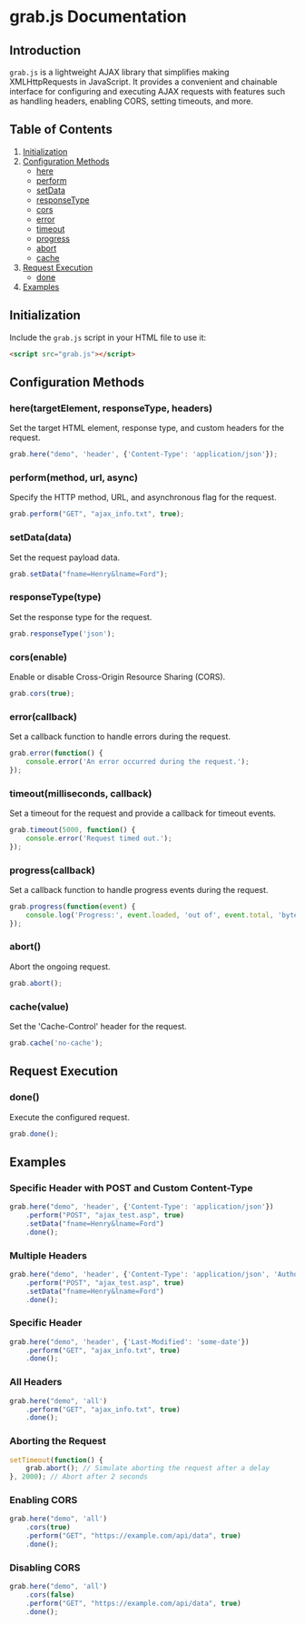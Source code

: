 # grab.js Documentation

## Introduction
`grab.js` is a lightweight AJAX library that simplifies making XMLHttpRequests in JavaScript. It provides a convenient and chainable interface for configuring and executing AJAX requests with features such as handling headers, enabling CORS, setting timeouts, and more.

## Table of Contents
1. [Initialization](#initialization)
2. [Configuration Methods](#configuration-methods)
    - [here](#here)
    - [perform](#perform)
    - [setData](#setdata)
    - [responseType](#responsetype)
    - [cors](#cors)
    - [error](#error)
    - [timeout](#timeout)
    - [progress](#progress)
    - [abort](#abort)
    - [cache](#cache)
3. [Request Execution](#request-execution)
    - [done](#done)
4. [Examples](#examples)

## Initialization<a name="initialization"></a>
Include the `grab.js` script in your HTML file to use it:
```html
<script src="grab.js"></script>
```

## Configuration Methods<a name="configuration-methods"></a>
### here(targetElement, responseType, headers)
Set the target HTML element, response type, and custom headers for the request.
```javascript
grab.here("demo", 'header', {'Content-Type': 'application/json'});
```

### perform(method, url, async)
Specify the HTTP method, URL, and asynchronous flag for the request.
```javascript
grab.perform("GET", "ajax_info.txt", true);
```

### setData(data)
Set the request payload data.
```javascript
grab.setData("fname=Henry&lname=Ford");
```

### responseType(type)
Set the response type for the request.
```javascript
grab.responseType('json');
```

### cors(enable)
Enable or disable Cross-Origin Resource Sharing (CORS).
```javascript
grab.cors(true);
```

### error(callback)
Set a callback function to handle errors during the request.
```javascript
grab.error(function() {
    console.error('An error occurred during the request.');
});
```

### timeout(milliseconds, callback)
Set a timeout for the request and provide a callback for timeout events.
```javascript
grab.timeout(5000, function() {
    console.error('Request timed out.');
});
```

### progress(callback)
Set a callback function to handle progress events during the request.
```javascript
grab.progress(function(event) {
    console.log('Progress:', event.loaded, 'out of', event.total, 'bytes');
});
```

### abort()
Abort the ongoing request.
```javascript
grab.abort();
```

### cache(value)
Set the 'Cache-Control' header for the request.
```javascript
grab.cache('no-cache');
```

## Request Execution<a name="request-execution"></a>
### done()
Execute the configured request.
```javascript
grab.done();
```

## Examples<a name="examples"></a>
### Specific Header with POST and Custom Content-Type
```javascript
grab.here("demo", 'header', {'Content-Type': 'application/json'})
    .perform("POST", "ajax_test.asp", true)
    .setData("fname=Henry&lname=Ford")
    .done();
```

### Multiple Headers
```javascript
grab.here("demo", 'header', {'Content-Type': 'application/json', 'Authorization': 'Bearer 22342983953'})
    .perform("POST", "ajax_test.asp", true)
    .setData("fname=Henry&lname=Ford")
    .done();
```

### Specific Header
```javascript
grab.here("demo", 'header', {'Last-Modified': 'some-date'})
    .perform("GET", "ajax_info.txt", true)
    .done();
```

### All Headers
```javascript
grab.here("demo", 'all')
    .perform("GET", "ajax_info.txt", true)
    .done();
```

### Aborting the Request
```javascript
setTimeout(function() {
    grab.abort(); // Simulate aborting the request after a delay
}, 2000); // Abort after 2 seconds
```

### Enabling CORS
```javascript
grab.here("demo", 'all')
    .cors(true)
    .perform("GET", "https://example.com/api/data", true)
    .done();
```

### Disabling CORS
```javascript
grab.here("demo", 'all')
    .cors(false)
    .perform("GET", "https://example.com/api/data", true)
    .done();
```